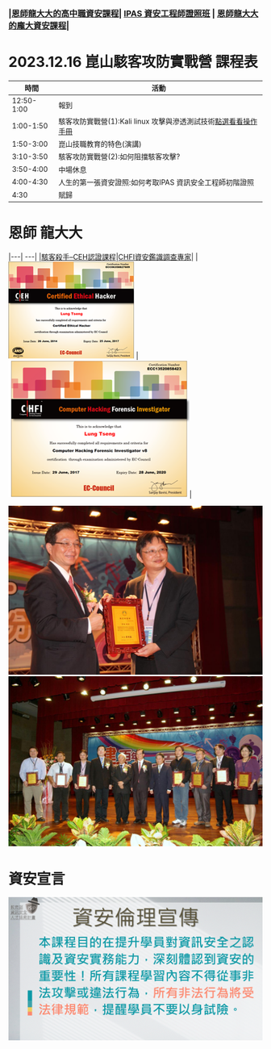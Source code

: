 ### |[恩師龍大大的高中職資安課程](./HIGH/readme.md)| [IPAS 資安工程師證照班](./IPAS/readme.md) | [恩師龍大大的龐大資安課程](./cource/readme.md)|

# 2023.12.16 崑山駭客攻防實戰營 課程表
| 時間 | 活動 |
|---|---|
|12:50-1:00|	報到|
|1:00-1:50|	駭客攻防實戰營(1):Kali linux 攻擊與滲透測試技術[點選看看操作手冊](attack&defnese.md)|
|1:50-3:00|	崑山技職教育的特色(演講)|
|3:10-3:50|	駭客攻防實戰營(2):如何阻擋駭客攻擊?|
|3:50-4:00|	中場休息|
|4:00-4:30|	人生的第一張資安證照:如何考取IPAS 資訊安全工程師初階證照|
|4:30|	賦歸|


# 恩師 龍大大

|---| ---|
|[駭客殺手–CEH認證課程](https://www.uuu.com.tw/Course/Show/300/EC-Council-CEH-7-%E9%A7%AD%E5%AE%A2%E6%8A%80%E8%A1%93%E5%B0%88%E5%AE%B6%E8%AA%8D%E8%AD%89%E8%AA%B2%E7%A8%8B)|[CHFI資安鑑識調查專家](https://www.uuu.com.tw/Course/Show/1810/EC-Council-CHFI%E8%B3%87%E5%AE%89%E9%91%91%E8%AD%98%E8%AA%BF%E6%9F%A5%E5%B0%88%E5%AE%B6%E8%AA%8D%E8%AD%89%E8%AA%B2%E7%A8%8B)|
|![CEH.png](CEH.png) |![CHFI.png](CHFI.png)|

![edu1.jpg](edu1.jpg) 
![edu2.jpg](edu2.jpg) 
# 資安宣言
![資安宣言](資安宣言.gif)
